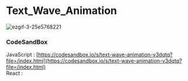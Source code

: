 # Text_Wave_Animation

![ezgif-3-25e5768221](https://github.com/MontaKr/CSS_Practice/assets/115155803/c70b873d-6397-4019-8189-55d3cf7ca02b)

### CodeSandBox

JavaScript : [https://codesandbox.io/s/text-wave-animation-v3dqtq?file=/index.html](https://codesandbox.io/s/text-wave-animation-v3dqtq?file=/index.html) \
React : []()
